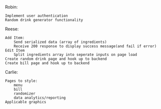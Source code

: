 
Robin:

	Implement user authentication
	Random drink generator functionality

Reese:

	Add Item:
		Send serialized data (array of ingredients)
		Receive 200 response to display success message(and fail if error)
	Edit Item
		Split ingredients array into seperate inputs on page load
	Create random drink page and hook up to backend
	Create bill page and hook up to backend


Carlie:

	Pages to style:
		menu
		bill
		randomizer
		data analytics/reporting
	Applicable graphics
